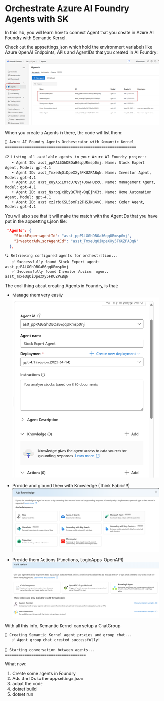 # Orchestrate Azure AI Foundry Agents with SK

In this lab, you will learn how to connect Agent that you create in Azure AI Foundry with Semantic Kernel.

Check out the appsettings.json which hold the environment variabels like Azure OpenAI Endpoints, APIs and AgentIDs that you created in 
AI Foundry:

![](./../../images/1_Foundry_Agent.png)

When you create a Agents in there, the code will list them:

```
🤖 Azure AI Foundry Agents Orchestrator with Semantic Kernel
============================================================

📋 Listing all available agents in your Azure AI Foundry project:
   • Agent ID: asst_ppPALGGhDBOaB6qqURmsp0mj, Name: Stock Expert Agent, Model: gpt-4.1
   • Agent ID: asst_TmxeUqOiDpeXXy5FKUZPABqN, Name: Investor Agent, Model: gpt-4.1
   • Agent ID: asst_kuyXSiLmYcD7Qvj4UswHUzcO, Name: Management Agent, Model: gpt-4.1
   • Agent ID: asst_NsrpqJxBbyQC7Mjw8qEjhX3t, Name: Home Automation Agent, Model: gpt-4.1
   • Agent ID: asst_xzJrbsKSL5pmFz2THSJNu4vC, Name: Coder Agent, Model: gpt-4.1
```

You will also see that it will make the match with the AgentIDs that you have put in the appsettings.json file:

```json
 "Agents": {
    "StockExpertAgentId": "asst_ppPALGGhDBOaB6qqURmsp0mj",
    "InvestorAdvisorAgentId": "asst_TmxeUqOiDpeXXy5FKUZPABqN"
  },
```

```
🔍 Retrieving configured agents for orchestration...
   ✅ Successfully found Stock Expert agent: asst_ppPALGGhDBOaB6qqURmsp0mj
   ✅ Successfully found Investor Advisor agent: asst_TmxeUqOiDpeXXy5FKUZPABqN
```

The cool thing about creating Agents in Foundry, is that:
* Manage them very easily
<br> ![](../../images/2_foundry_Agent.png)

* Provide and ground them with Knowledge (Think Fabric!!!)
<br> ![](./../../images/4_foundry_Agent_Knowledge.png)

* Provide them Actions (Functions, LogicApps, OpenAPI)
<br> ![](./../../images/3_foundry_Agent_Actions.png)

With all this info, Semantic Kernel can setup a ChatGroup

```
🚀 Creating Semantic Kernel agent proxies and group chat...
   ✅ Agent group chat created successfully!

💬 Starting conversation between agents...
=====================================
```

What now:

1. Create some agents in Foundry
2. Add the IDs to the appsettings.json
3. adapt the code
4. dotnet build
5. dotnet run
